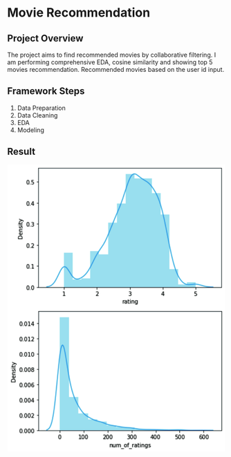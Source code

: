 # Movie Recommendation

## Project Overview
The project aims to find recommended movies by collaborative filtering. I am performing comprehensive EDA, cosine similarity and showing top 5 movies recommendation. Recommended movies based on the user id input.

## Framework Steps
1. Data Preparation
2. Data Cleaning
3. EDA
4. Modeling

## Result

![mrout](mr_out.jpg)
